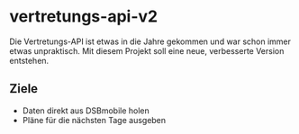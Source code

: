 # vertretungs-api-v2

Die Vertretungs-API ist etwas in die Jahre gekommen und war schon immer etwas unpraktisch. Mit diesem Projekt soll eine neue, verbesserte Version entstehen.

## Ziele

- Daten direkt aus DSBmobile holen
- Pläne für die nächsten Tage ausgeben